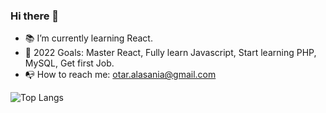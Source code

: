 ### Hi there 👋

- 📚 I’m currently learning React.
- 🎯 2022 Goals: Master React, Fully learn Javascript, Start learning PHP, MySQL, Get first Job. 
- 📭 How to reach me: otar.alasania@gmail.com


![Top Langs](https://github-readme-stats.vercel.app/api/top-langs/?username=otoalasania&theme=tokyonight)
